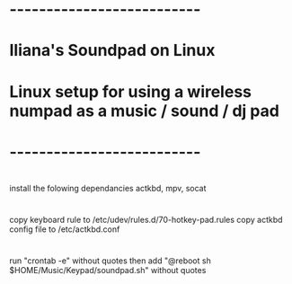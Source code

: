 # -------------------------- 
# Iliana's Soundpad on Linux
# Linux setup for using a wireless numpad as a music / sound / dj pad
# --------------------------
#
install the folowing dependancies
actkbd, mpv, socat
#
copy keyboard rule to /etc/udev/rules.d/70-hotkey-pad.rules
copy actkbd config file to /etc/actkbd.conf
#
run "crontab -e" without quotes
then add "@reboot sh $HOME/Music/Keypad/soundpad.sh" without quotes
